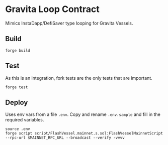 # Gravita Loop Contract

Mimics InstaDapp/DefiSaver type looping for Gravita Vessels.

## Build

`forge build`

## Test

As this is an integration, fork tests are the only tests that are important.

`forge test`

## Deploy

Uses env vars from a file `.env`. Copy and rename `.env.sample` and fill in the required variables.

```
source .env
forge script script/FlashVessel.mainnet.s.sol:FlashVesselMainnetScript --rpc-url $MAINNET_RPC_URL --broadcast --verify -vvvv
```